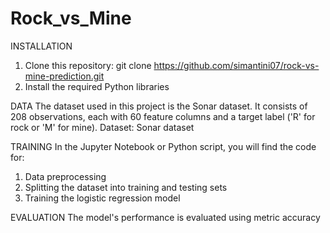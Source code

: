 # Rock_vs_Mine

INSTALLATION
1. Clone this repository:
   git clone https://github.com/simantini07/rock-vs-mine-prediction.git
2. Install the required Python libraries

DATA
The dataset used in this project is the Sonar dataset. It consists of 208 observations, each with 60 feature columns and a target label ('R' for rock or 'M' for mine).
Dataset: Sonar dataset

TRAINING
In the Jupyter Notebook or Python script, you will find the code for:
1. Data preprocessing
2. Splitting the dataset into training and testing sets
3. Training the logistic regression model

EVALUATION
The model's performance is evaluated using metric accuracy







